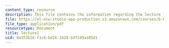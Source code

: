 ```yaml
---
content_type: resource
description: This file contains the information regarding the lecture 1.
file: https://ol-ocw-studio-app-production.s3.amazonaws.com/courses/6-0002-introduction-to-computational-thinking-and-data-science-fall-2016/0a353b26f1c6bd161b28b3f249aa05d1_MIT6_0002F16_lec1.pdf
file_type: application/pdf
resourcetype: Document
title: lecture1
uid: 0a353b26-f1c6-bd16-1b28-b3f249aa05d1
---
```

